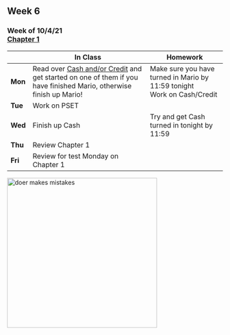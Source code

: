 ## Week 6

### Week of 10/4/21<br>[Chapter 1](/apcsp/curriculum/1)  

  |       |In Class               |Homework   |
  |-------|---------              |---------  |
  |**Mon**|Read over [Cash and/or Credit](https://candib80.github.io/apcsp/curriculum/1/#problems) and get started on one of them if you have finished Mario, otherwise finish up Mario! |Make sure you have turned in Mario by 11:59 tonight<br>Work on Cash/Credit |
  |**Tue**|Work on PSET | |
  |**Wed**|Finish up Cash |Try and get Cash turned in tonight by 11:59 |
  |**Thu**|Review Chapter 1 | |
  |**Fri**|Review for test Monday on Chapter 1 | |

<img src="https://pbs.twimg.com/media/DpkBAHyXUAAZgbi.jpg" alt="doer makes mistakes" height="350">

<meta http-equiv="refresh" content="300"/>